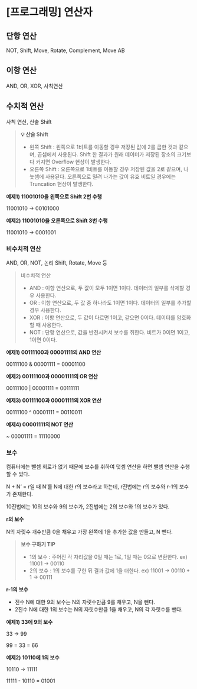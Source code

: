 # [프로그래밍] 연산자

## **단항 연산**

<aside>

NOT, Shift, Move, Rotate, Complement, Move AB

</aside>

## **이항 연산**

<aside>

AND, OR, XOR, 사칙연산

</aside>

## **수치적 연산**

사칙 연산, 산술 Shift

> **💡 산술 Shift**
> 
> - 왼쪽 Shift : 왼쪽으로 1비트를 이동할 경우 저장된 값에 2를 곱한 것과 같으며, 곱셈에서 사용된다. Shift 한 결과가 원래 데이터가 저장된 장소의 크기보다 커지면 Overflow 현상이 발생한다.
> - 오른쪽 Shift : 오른쪽으로 1비트를 이동할 경우 저장된 값을 2로 같으며, 나눗셈에 사용된다. 오른쪽으로 밀려 나가는 값이 유효 비트일 경우에는 Truncation 현상이 발생한다.

**예제1) 11001010을 왼쪽으로 Shift 2번 수행**

<aside>

11001010 → 00101000

</aside>

**예제2) 11001010을 오른쪽으로 Shift 3번 수행**

<aside>

11001010 → 0001001

</aside>

### **비수치적 연산**

AND, OR, NOT, 논리 Shift, Rotate, Move 등

> 비수치적 연산
> 
> - AND : 이항 연산으로, 두 값이 모두 1이면 1이다. 데이터의 일부를 삭제할 경우 사용한다.
> - OR : 이항 연산으로, 두 값 중 하나라도 1이면 1이다. 데이터의 일부를 추가할 경우 사용한다.
> - XOR : 이항 연산으로, 두 값이 다르면 1이고, 같으면 0이다. 데이터를 암호화할 때 사용한다.
> - NOT : 단항 연산으로, 값을 반전시켜서 보수를 취한다. 비트가 0이면 1이고, 1이면 0이다.

**예제1) 00111100과 00001111의 AND 연산**

<aside>

00111100 & 00001111 = 00001100

</aside>

**예제2) 00111100과 00001111의 OR 연산**

<aside>

00111100 | 00001111 = 00111111

</aside>

**예제3) 00111100과 00001111의 XOR 연산**

<aside>

00111100 ^ 00001111 = 00110011

</aside>

**예제4) 00001111의 NOT 연산**

<aside>

~ 00001111 = 11110000

</aside>

### **보수**

컴퓨터에는 뺄셈 회로가 없기 때문에 보수를 취하여 덧셈 연산을 하면 뺄셈 연산을 수행할 수 있다.

N + N‘ = r일 때 N’를 N에 대한 r의 보수라고 하는데, r진법에는 r의 보수와 r-1의 보수가 존재한다.

10진법에는 10의 보수와 9의 보수가, 2진법에는 2의 보수와 1의 보수가 있다.

**r의 보수**

N의 자릿수 개수만큼 0을 채우고 가장 왼쪽에 1을 추가한 값을 만들고, N 뺀다.

> **보수 구하기 TIP**
> 
> - 1의 보수 : 주어진 각 자리값을 0일 때는 1로, 1일 때는 0으로 변환한다. ex) 11001 → 00110
> - 2의 보수 : 1의 보수를 구한 뒤 결과 값에 1을 더한다. ex) 11001 → 00110 + 1 → 00111

**r-1의 보수**

- 진수 N에 대한 9의 보수는 N의 자릿수만큼 9를 채우고, N을 뺀다.
- 2진수 N에 대한 1의 보수는 N의 자릿수만큼 1을 채우고, N의 각 자릿수를 뺀다.

**예제1) 33에 9의 보수**

<aside>

33 → 99

99 = 33 = 66

</aside>

**예제2) 10110에 1의 보수**

<aside>

10110 → 11111

11111 - 10110 = 01001

</aside>